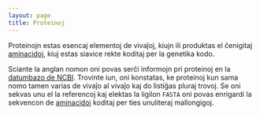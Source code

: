 ```yaml
---
layout: page
title: Proteinoj
---
```


Proteinojn estas esencaj elementoj de vivaĵoj, kiujn ili produktas el ĉenigitaj [aminacidoj](aminacido), kiuj estas siavice rekte koditaj per la genetika kodo.

Sciante la anglan nomon oni povas serĉi informojn pri proteinoj en la [datumbazo de NCBI](https://www.ncbi.nlm.nih.gov/protein/). Trovinte iun, oni konstatas, ke proteinoj kun sama nomo tamen varias de vivaĵo al vivaĵo kaj do listiĝas pluraj trovoj. Se oni sekvas unu el la referencoj kaj elektas la ligilon `FASTA` oni povas enrigardi la sekvencon de [aminacidoj](aminacido) koditaj per ties unuliteraj mallongigoj.


